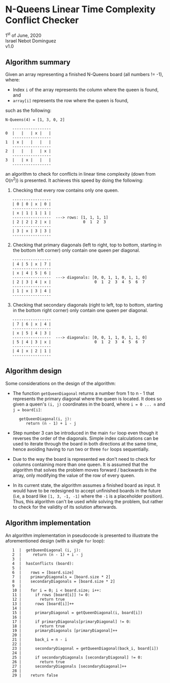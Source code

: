 # N-Queens Linear Time Complexity Conflict Checker
1<sup>st</sup> of June, 2020
<br>Israel Nebot Dominguez
<br>v1.0

## Algorithm summary
Given an array representing a finished N-Queens board (all numbers != -1), where:

* Index `i` of the array represents the column where the queen is found, and
* `array[i]` represents the row where the queen is found,

such as the following:

```
N-Queens(4) = [1, 3, 0, 2]

   -----------------
0  |   |   | x |   |
   -----------------
1  | x |   |   |   |
   -----------------
2  |   |   |   | x |
   -----------------
3  |   | x |   |   |
   -----------------
```

an algorithm to check for conflicts in linear time complexity (down from O(n<sup>2</sup>)) is presented. It achieves this speed by doing the following:

1) Checking that every row contains only one queen.

```
   -----------------
   | 0 | 0 | x | 0 |
   -----------------
   | x | 1 | 1 | 1 |
   -----------------  ---> rows: [1, 1, 1, 1]
   | 2 | 2 | 2 | x |              0  1  2  3
   -----------------
   | 3 | x | 3 | 3 |
   -----------------
```

2) Checking that primary diagonals (left to right, top to bottom, starting in the bottom left corner) only contain one queen per diagonal.

```
   -----------------                  
   | 4 | 5 | x | 7 |
   -----------------
   | x | 4 | 5 | 6 |
   -----------------  ---> diagonals: [0, 0, 1, 1, 0, 1, 1, 0]
   | 2 | 3 | 4 | x |                   0  1  2  3  4  5  6  7
   -----------------
   | 1 | x | 3 | 4 |
   -----------------
```

3) Checking that secondary diagonals (right to left, top to bottom, starting in the bottom right corner) only contain one queen per diagonal.

```
   -----------------                  
   | 7 | 6 | x | 4 |
   -----------------
   | x | 5 | 4 | 3 |
   -----------------  ---> diagonals: [0, 0, 1, 1, 0, 1, 1, 0]
   | 5 | 4 | 3 | x |                   0  1  2  3  4  5  6  7
   -----------------
   | 4 | x | 2 | 1 |
   -----------------
```

## Algorithm design

Some considerations on the design of the algorithm:

* The function `getQueenDiagonal` returns a number from 1 to n - 1 that represents the primary diagonal where the queen is located. It does so given a queen's `(i, j)` coordinates in the board, where `i = 0 ... n` and `j = board[i]`:

```
      getQueenDiagonal(i, j):
         return (n - 1) + i - j
```

* Step number 3 can be introduced in the main `for` loop even though it reverses the order of the diagonals. Simple index calculations can be used to iterate through the board in both directions at the same time, hence avoiding having to run two or three `for` loops sequentially.

* Due to the way the board is represented we don't need to check for columns containing more than one queen. It is assumed that the algorithm that solves the problem moves forward / backwards in the array, only modifying the value of the row of every queen.

* In its current state, the algorithm assumes a finished board as input. It would have to be redesigned to accept unfinished boards in the future (i.e, a board like `[1, 3, -1, -1]` where the `-1` is a placeholder position). Thus, this algorithm can't be used _while_ solving the problem, but rather to check for the validity of its solution afterwards.

## Algorithm implementation

An algorithm implementation in pseudocode is presented to illustrate the aforementioned design (with a single `for` loop):

```
   1  |  getQueenDiagonal (i, j):
   2  |     return (n - 1) + i - j
   3  |
   4  |  hasConflicts (board):
   5  |
   6  |    rows = [board.size]
   7  |    primaryDiagonals = [board.size * 2]
   8  |    secondaryDiagonals = [board.size * 2]
   9  |
   10 |    for i = 0; i < board.size; i++:
   11 |      if rows [board[i]] != 0:
   12 |        return true
   13 |      rows [board[i]]++
   14 |
   15 |      primaryDiagonal = getQueenDiagonal(i, board[i])
   16 |
   17 |      if primaryDiagonals[primaryDiagonal] != 0:
   18 |        return true
   19 |      primaryDiagonals [primaryDiagonal]++
   20 |
   21 |      back_i = n - i
   22 |
   23 |      secondaryDiagonal = getQueenDiagonal(back_i, board[i])
   24 |
   25 |      if secondaryDiagonals [secondaryDiagonal] != 0:
   26 |        return true
   27 |      secondaryDiagonals [secondaryDiagonal]++
   28 |
   29 |    return false
```